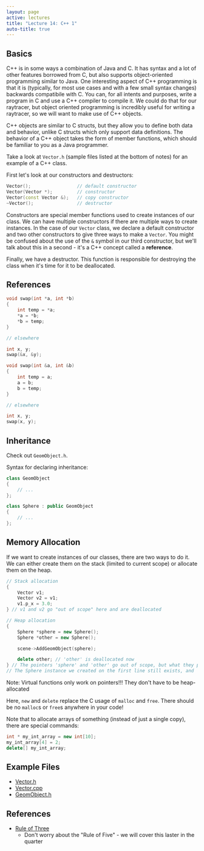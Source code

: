 ```yaml
---
layout: page
active: lectures
title: "Lecture 14: C++ 1"
auto-title: true
---
```


## Basics

C++ is in some ways a combination of Java and C.
It has syntax and a lot of other features borrowed from C, but also supports object-oriented programming similar to Java.
One interesting aspect of C++ programming is that it is (typically, for most use cases and with a few small syntax changes) backwards compatibile with C.
You can, for all intents and purposes, write a program in C and use a C++ compiler to compile it.
We could do that for our raytracer, but object oriented programming is incredibly useful for writing a raytracer, so we will want to make use of C++ objects.

C++ objects are similar to C structs, but they allow you to define both data and behavior, unlike C structs which only support data definitions.
The behavior of a C++ object takes the form of member functions, which should be familiar to you as a Java programmer.

Take a look at `Vector.h` (sample files listed at the bottom of notes) for an example of a C++ class.

First let's look at our constructors and destructors:

```cpp
Vector();                 // default constructor
Vector(Vector *);         // constructor
Vector(const Vector &);   // copy constructor
~Vector();                // destructor
```

Constructors are special member functions used to create instances of our class.
We can have multiple constructors if there are multiple ways to create instances.
In the case of our `Vector` class, we declare a default constructor and two other constructors to give three ways to make a `Vector`.
You might be confused about the use of the `&` symbol in our third constructor, but we'll talk about this in a second - it's a C++ concept called a **reference**.

Finally, we have a destructor.
This function is responsible for destroying the class when it's time for it to be deallocated.

## References

```cpp
void swap(int *a, int *b)
{
    int temp = *a;
    *a = *b;
    *b = temp;
}

// elsewhere

int x, y;
swap(&x, &y);
```

```cpp
void swap(int &a, int &b)
{
    int temp = a;
    a = b;
    b = temp;
}

// elsewhere

int x, y;
swap(x, y);
```


## Inheritance

Check out `GeomObject.h`.

Syntax for declaring inheritance:

```cpp
class GeomObject
{
    // ...
};

class Sphere : public GeomObject
{
    // ...
};
```


## Memory Allocation

If we want to create instances of our classes, there are two ways to do it.
We can either create them on the stack (limited to current scope) or allocate them on the heap.

```cpp
// Stack allocation
{
    Vector v1;
    Vector v2 = v1;
    v1.p_x = 3.0;
} // v1 and v2 go "out of scope" here and are deallocated
```

```cpp
// Heap allocation
{
    Sphere *sphere = new Sphere();
    Sphere *other = new Sphere();

    scene->AddGeomObject(sphere);

    delete other; // 'other' is deallocated now
} // The pointers 'sphere' and 'other' go out of scope, but what they point to is not deallocated.
// The Sphere instance we created on the first line still exists, and 'scene' can still use it
```

Note: Virtual functions only work on pointers!!! They don't have to be heap-allocated

Here, `new` and `delete` replace the C usage of `malloc` and `free`.
There should be no `malloc`s or `free`s anywhere in your code!

Note that to allocate arrays of something (instead of just a single copy), there are special commands:

```cpp
int * my_int_array = new int[10];
my_int_array[4] = 2;
delete[] my_int_array;
```


## Example Files

- [Vector.h](https://github.com/iondune/csc471-lecturecode/blob/master/Vector.h)
- [Vector.cpp](https://github.com/iondune/csc471-lecturecode/blob/master/Vector.cpp)
- [GeomObject.h](https://github.com/iondune/csc471-lecturecode/blob/master/GeomObject.h)

## References

- [Rule of Three](http://en.cppreference.com/w/cpp/language/rule_of_three)
  - Don't worry about the "Rule of Five" - we will cover this laster in the quarter
